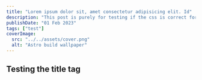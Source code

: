 ```yaml
---
title: "Lorem ipsum dolor sit, amet consectetur adipisicing elit. Id"
description: "This post is purely for testing if the css is correct for the title on the page"
publishDate: "01 Feb 2023"
tags: ["test"]
coverImage:
  src: "../../assets/cover.png"
  alt: "Astro build wallpaper"
---
```


## Testing the title tag
